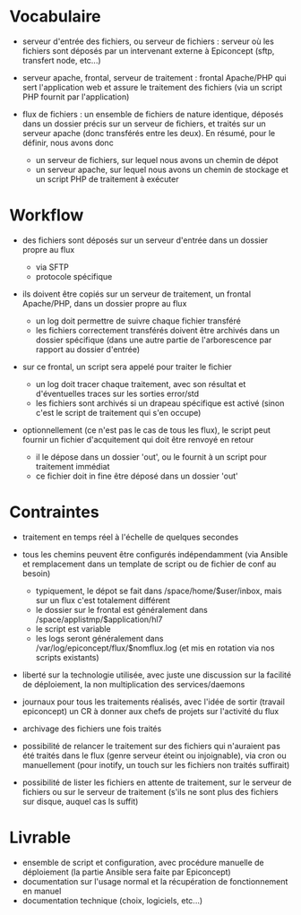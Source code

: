 Vocabulaire
===========

* serveur d'entrée des fichiers, ou serveur de fichiers : serveur où les fichiers sont déposés par un intervenant externe à Epiconcept (sftp, transfert node, etc...)
* serveur apache, frontal, serveur de traitement : frontal Apache/PHP qui sert l'application web et assure le traitement des fichiers (via un script PHP fournit par l'application)
* flux de fichiers : un ensemble de fichiers de nature identique, déposés dans un dossier précis sur un serveur de fichiers, et traités sur un serveur apache (donc transférés entre les deux). En résumé, pour le définir, nous avons donc

  * un serveur de fichiers, sur lequel nous avons un chemin de dépot
  * un serveur apache, sur lequel nous avons un chemin de stockage et un script PHP de traitement à exécuter

Workflow
========

* des fichiers sont déposés sur un serveur d'entrée dans un dossier propre au flux

  * via SFTP
  * protocole spécifique 

* ils doivent être copiés sur un serveur de traitement, un frontal Apache/PHP, dans un dossier propre au flux

  * un log doit permettre de suivre chaque fichier transféré
  * les fichiers correctement transférés doivent être archivés dans un dossier spécifique (dans une autre partie de l'arborescence par rapport au dossier d'entrée)

* sur ce frontal, un script sera appelé pour traiter le fichier

  * un log doit tracer chaque traitement, avec son résultat et d'éventuelles traces sur les sorties error/std
  * les fichiers sont archivés si un drapeau spécifique est activé (sinon c'est le script de traitement qui s'en occupe)

* optionnellement (ce n'est pas le cas de tous les flux), le script peut fournir un fichier d'acquitement qui doit être renvoyé en retour

  * il le dépose dans un dossier 'out', ou le fournit à un script pour traitement immédiat
  * ce fichier doit in fine être déposé dans un dossier 'out'

Contraintes
===========

* traitement en temps réel à l'échelle de quelques secondes
* tous les chemins peuvent être configurés indépendamment (via Ansible et remplacement dans un template de script ou de fichier de conf au besoin)

  * typiquement, le dépot se fait dans /space/home/$user/inbox, mais sur un flux c'est totalement différent
  * le dossier sur le frontal est généralement dans /space/applistmp/$application/hl7
  * le script est variable
  * les logs seront généralement dans /var/log/epiconcept/flux/$nomflux.log (et mis en rotation via nos scripts existants)

* liberté sur la technologie utilisée, avec juste une discussion sur la facilité de déploiement, la non multiplication des services/daemons
* journaux pour tous les traitements réalisés, avec l'idée de sortir (travail epiconcept) un CR à donner aux chefs de projets sur l'activité du flux
* archivage des fichiers une fois traités
* possibilité de relancer le traitement sur des fichiers qui n'auraient pas été traités dans le flux (genre serveur éteint ou injoignable), via cron ou manuellement (pour inotify, un touch sur les fichiers non traités suffirait)
* possibilité de lister les fichiers en attente de traitement, sur le serveur de fichiers ou sur le serveur de traitement (s'ils ne sont plus des fichiers sur disque, auquel cas ls suffit)

Livrable
========

* ensemble de script et configuration, avec procédure manuelle de déploiement (la partie Ansible sera faite par Epiconcept)
* documentation sur l'usage normal et la récupération de fonctionnement en manuel
* documentation technique (choix, logiciels, etc...) 
